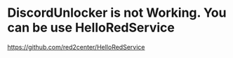 # DiscordUnlocker is not Working. You can be use HelloRedService
https://github.com/red2center/HelloRedService
